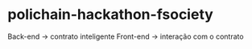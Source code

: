 # polichain-hackathon-fsociety

Back-end -> contrato inteligente
Front-end -> interação com o contrato
